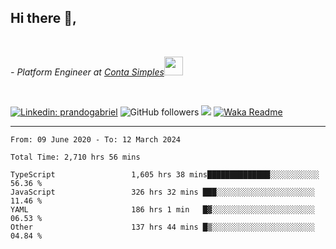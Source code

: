 <h2>Hi there  👋,</h2> </br>

<p><em>- Platform Engineer at <a href="https://contasimples.com">Conta Simples</a><img src="https://media.giphy.com/media/WUlplcMpOCEmTGBtBW/giphy.gif" width="30"> 
</em></p></br>


[![Linkedin: prandogabriel](https://img.shields.io/badge/-prandogabriel-blue?style=flat-square&logo=Linkedin&logoColor=white&link=https://www.linkedin.com/in/prandogabriel/)](https://www.linkedin.com/in/prandogabriel)
![GitHub followers](https://img.shields.io/github/followers/prandogabriel?label=Follow&style=social)
![](https://visitor-badge.glitch.me/badge?page_id=prandogabriel.prandogabriel)
[![Waka Readme](https://github.com/prandogabriel/prandogabriel/actions/workflows/update-stats.yml.yml/badge.svg)](https://github.com/prandogabriel/prandogabriel/actions/workflows/update-stats.yml.yml)

---

<!--START_SECTION:waka-->

```golang
From: 09 June 2020 - To: 12 March 2024

Total Time: 2,710 hrs 56 mins

TypeScript                 1,605 hrs 38 mins██████████████░░░░░░░░░░░   56.36 %
JavaScript                 326 hrs 32 mins ███░░░░░░░░░░░░░░░░░░░░░░   11.46 %
YAML                       186 hrs 1 min   █▓░░░░░░░░░░░░░░░░░░░░░░░   06.53 %
Other                      137 hrs 44 mins █▒░░░░░░░░░░░░░░░░░░░░░░░   04.84 %
```

<!--END_SECTION:waka-->
